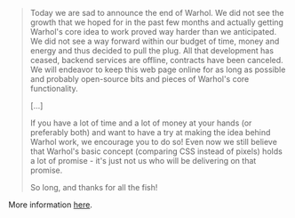 > Today we are sad to announce the end of Warhol. We did not see the growth that we hoped for in the past few months and actually getting Warhol's core idea to work proved way harder than we anticipated. We did not see a way forward within our budget of time, money and energy and thus decided to pull the plug. All that development has ceased, backend services are offline, contracts have been canceled. We will endeavor to keep this web page online for as long as possible and probably open-source bits and pieces of Warhol's core functionality.
>
> [...]
>
> If you have a lot of time and a lot of money at your hands (or preferably both) and want to have a try at making the idea behind Warhol work, we encourage you to do so! Even now we still believe that Warhol's basic concept (comparing CSS instead of pixels) holds a lot of promise - it's just not us who will be delivering on that promise.
>
> So long, and thanks for all the fish!

More information [here](https://warhol.io/blog/so-long-and-thanks-for-all-the-fish).
